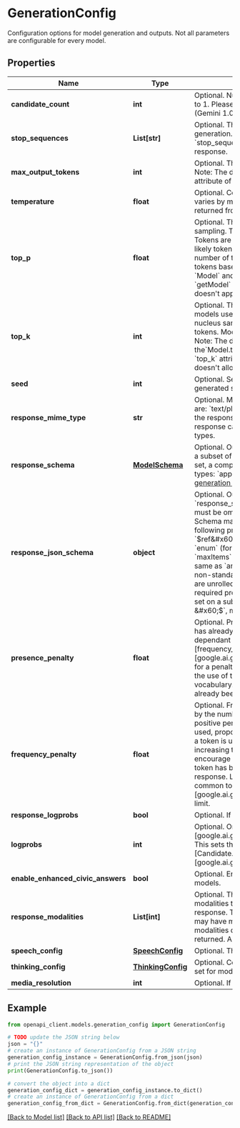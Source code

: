 # GenerationConfig

Configuration options for model generation and outputs. Not all parameters  are configurable for every model.

## Properties

Name | Type | Description | Notes
------------ | ------------- | ------------- | -------------
**candidate_count** | **int** | Optional. Number of generated responses to return. If unset, this will  default to 1. Please note that this doesn&#39;t work for previous generation  models (Gemini 1.0 family) | [optional] 
**stop_sequences** | **List[str]** | Optional. The set of character sequences (up to 5) that will stop output  generation. If specified, the API will stop at the first appearance of a  &#x60;stop_sequence&#x60;. The stop sequence will not be included as part of the  response. | [optional] 
**max_output_tokens** | **int** | Optional. The maximum number of tokens to include in a response candidate.   Note: The default value varies by model, see the &#x60;Model.output_token_limit&#x60;  attribute of the &#x60;Model&#x60; returned from the &#x60;getModel&#x60; function. | [optional] 
**temperature** | **float** | Optional. Controls the randomness of the output.   Note: The default value varies by model, see the &#x60;Model.temperature&#x60;  attribute of the &#x60;Model&#x60; returned from the &#x60;getModel&#x60; function.   Values can range from [0.0, 2.0]. | [optional] 
**top_p** | **float** | Optional. The maximum cumulative probability of tokens to consider when  sampling.   The model uses combined Top-k and Top-p (nucleus) sampling.   Tokens are sorted based on their assigned probabilities so that only the  most likely tokens are considered. Top-k sampling directly limits the  maximum number of tokens to consider, while Nucleus sampling limits the  number of tokens based on the cumulative probability.   Note: The default value varies by &#x60;Model&#x60; and is specified by  the&#x60;Model.top_p&#x60; attribute returned from the &#x60;getModel&#x60; function. An empty  &#x60;top_k&#x60; attribute indicates that the model doesn&#39;t apply top-k sampling  and doesn&#39;t allow setting &#x60;top_k&#x60; on requests. | [optional] 
**top_k** | **int** | Optional. The maximum number of tokens to consider when sampling.   Gemini models use Top-p (nucleus) sampling or a combination of Top-k and  nucleus sampling. Top-k sampling considers the set of &#x60;top_k&#x60; most probable  tokens. Models running with nucleus sampling don&#39;t allow top_k setting.   Note: The default value varies by &#x60;Model&#x60; and is specified by  the&#x60;Model.top_p&#x60; attribute returned from the &#x60;getModel&#x60; function. An empty  &#x60;top_k&#x60; attribute indicates that the model doesn&#39;t apply top-k sampling  and doesn&#39;t allow setting &#x60;top_k&#x60; on requests. | [optional] 
**seed** | **int** | Optional. Seed used in decoding. If not set, the request uses a randomly  generated seed. | [optional] 
**response_mime_type** | **str** | Optional. MIME type of the generated candidate text.  Supported MIME types are:  &#x60;text/plain&#x60;: (default) Text output.  &#x60;application/json&#x60;: JSON response in the response candidates.  &#x60;text/x.enum&#x60;: ENUM as a string response in the response candidates.  Refer to the  [docs](https://ai.google.dev/gemini-api/docs/prompting_with_media#plain_text_formats)  for a list of all supported text MIME types. | [optional] 
**response_schema** | [**ModelSchema**](ModelSchema.md) | Optional. Output schema of the generated candidate text. Schemas must be a  subset of the [OpenAPI schema](https://spec.openapis.org/oas/v3.0.3#schema)  and can be objects, primitives or arrays.   If set, a compatible &#x60;response_mime_type&#x60; must also be set.  Compatible MIME types:  &#x60;application/json&#x60;: Schema for JSON response.  Refer to the [JSON text generation  guide](https://ai.google.dev/gemini-api/docs/json-mode) for more details. | [optional] 
**response_json_schema** | **object** | Optional. Output schema of the generated response. This is an alternative  to &#x60;response_schema&#x60; that accepts [JSON Schema](https://json-schema.org/).   If set, &#x60;response_schema&#x60; must be omitted, but &#x60;response_mime_type&#x60; is  required.   While the full JSON Schema may be sent, not all features are supported.  Specifically, only the following properties are supported:   - &#x60;$id&#x60;  - &#x60;$defs&#x60;  - &#x60;$ref&#x60;  - &#x60;$anchor&#x60;  - &#x60;type&#x60;  - &#x60;format&#x60;  - &#x60;title&#x60;  - &#x60;description&#x60;  - &#x60;enum&#x60; (for strings and numbers)  - &#x60;items&#x60;  - &#x60;prefixItems&#x60;  - &#x60;minItems&#x60;  - &#x60;maxItems&#x60;  - &#x60;minimum&#x60;  - &#x60;maximum&#x60;  - &#x60;anyOf&#x60;  - &#x60;oneOf&#x60; (interpreted the same as &#x60;anyOf&#x60;)  - &#x60;properties&#x60;  - &#x60;additionalProperties&#x60;  - &#x60;required&#x60;   The non-standard &#x60;propertyOrdering&#x60; property may also be set.   Cyclic references are unrolled to a limited degree and, as such, may only  be used within non-required properties. (Nullable properties are not  sufficient.) If &#x60;$ref&#x60; is set on a sub-schema, no other properties, except  for than those starting as a &#x60;$&#x60;, may be set. | [optional] 
**presence_penalty** | **float** | Optional. Presence penalty applied to the next token&#39;s logprobs if the  token has already been seen in the response.   This penalty is binary on/off and not dependant on the number of times the  token is used (after the first). Use  [frequency_penalty][google.ai.generativelanguage.v1beta.GenerationConfig.frequency_penalty]  for a penalty that increases with each use.   A positive penalty will discourage the use of tokens that have already  been used in the response, increasing the vocabulary.   A negative penalty will encourage the use of tokens that have already been  used in the response, decreasing the vocabulary. | [optional] 
**frequency_penalty** | **float** | Optional. Frequency penalty applied to the next token&#39;s logprobs,  multiplied by the number of times each token has been seen in the respponse  so far.   A positive penalty will discourage the use of tokens that have already  been used, proportional to the number of times the token has been used:  The more a token is used, the more difficult it is for the model to use  that token again increasing the vocabulary of responses.   Caution: A _negative_ penalty will encourage the model to reuse tokens  proportional to the number of times the token has been used. Small  negative values will reduce the vocabulary of a response. Larger negative  values will cause the model to start repeating a common token  until it  hits the  [max_output_tokens][google.ai.generativelanguage.v1beta.GenerationConfig.max_output_tokens]  limit. | [optional] 
**response_logprobs** | **bool** | Optional. If true, export the logprobs results in response. | [optional] 
**logprobs** | **int** | Optional. Only valid if  [response_logprobs&#x3D;True][google.ai.generativelanguage.v1beta.GenerationConfig.response_logprobs].  This sets the number of top logprobs to return at each decoding step in the  [Candidate.logprobs_result][google.ai.generativelanguage.v1beta.Candidate.logprobs_result]. | [optional] 
**enable_enhanced_civic_answers** | **bool** | Optional. Enables enhanced civic answers. It may not be available for all  models. | [optional] 
**response_modalities** | **List[int]** | Optional. The requested modalities of the response. Represents the set of  modalities that the model can return, and should be expected in the  response. This is an exact match to the modalities of the response.   A model may have multiple combinations of supported modalities. If the  requested modalities do not match any of the supported combinations, an  error will be returned.   An empty list is equivalent to requesting only text. | [optional] 
**speech_config** | [**SpeechConfig**](SpeechConfig.md) | Optional. The speech generation config. | [optional] 
**thinking_config** | [**ThinkingConfig**](ThinkingConfig.md) | Optional. Config for thinking features.  An error will be returned if this field is set for models that don&#39;t  support thinking. | [optional] 
**media_resolution** | **int** | Optional. If specified, the media resolution specified will be used. | [optional] 

## Example

```python
from openapi_client.models.generation_config import GenerationConfig

# TODO update the JSON string below
json = "{}"
# create an instance of GenerationConfig from a JSON string
generation_config_instance = GenerationConfig.from_json(json)
# print the JSON string representation of the object
print(GenerationConfig.to_json())

# convert the object into a dict
generation_config_dict = generation_config_instance.to_dict()
# create an instance of GenerationConfig from a dict
generation_config_from_dict = GenerationConfig.from_dict(generation_config_dict)
```
[[Back to Model list]](../README.md#documentation-for-models) [[Back to API list]](../README.md#documentation-for-api-endpoints) [[Back to README]](../README.md)


